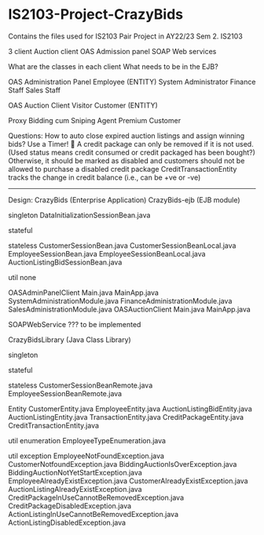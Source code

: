 # IS2103-Project-CrazyBids
Contains the files used for IS2103 Pair Project in AY22/23 Sem 2.
IS2103

3 client 
Auction client
OAS Admission panel
SOAP Web services

What are the classes in each client
What needs to be in the EJB?


OAS Administration Panel
Employee (ENTITY)
System Administrator
Finance Staff
Sales Staff

OAS Auction Client
Visitor
Customer (ENTITY)

Proxy Bidding cum Sniping Agent
Premium Customer



Questions:
How to auto close expired auction listings and assign winning bids?
Use a Timer! 🙂
A credit package can only be removed if it is not used. (Used status means credit consumed or credit packaged has been bought?) Otherwise, it should be marked as disabled and customers should not be allowed to purchase a disabled credit package
CreditTransactionEntity tracks the change in credit balance (i.e., can be +ve or -ve)
____________________________________________________________________________
Design:
CrazyBids (Enterprise Application)
CrazyBids-ejb (EJB module)

singleton
DataInitializationSessionBean.java

stateful
<none>

stateless
CustomerSessionBean.java
CustomerSessionBeanLocal.java
EmployeeSessionBean.java
EmployeeSessionBeanLocal.java
AuctionListingBidSessionBean.java 

util
none


OASAdminPanelClient
Main.java
MainApp.java
SystemAdministrationModule.java
FinanceAdministrationModule.java
SalesAdministrationModule.java
OASAuctionClient
Main.java
MainApp.java


SOAPWebService
??? to be implemented


CrazyBidsLibrary (Java Class Library)

singleton


stateful
<none>

stateless
CustomerSessionBeanRemote.java
EmployeeSessionBeanRemote.java

Entity 
CustomerEntity.java
EmployeeEntity.java
AuctionListingBidEntity.java
AuctionListingEntity.java
TransactionEntity.java
CreditPackageEntity.java
CreditTransactionEntity.java


util enumeration
EmployeeTypeEnumeration.java

util exception
EmployeeNotFoundException.java
CustomerNotfoundException.java
BiddingAuctionIsOverException.java
BiddingAuctionNotYetStartException.java
EmployeeAlreadyExistException.java
CustomerAlreadyExistException.java
AuctionListingAlreadyExistException.java
CreditPackageInUseCannotBeRemovedException.java
CreditPackageDisabledException.java
ActionListingInUseCannotBeRemovedException.java
ActionListingDisabledException.java


